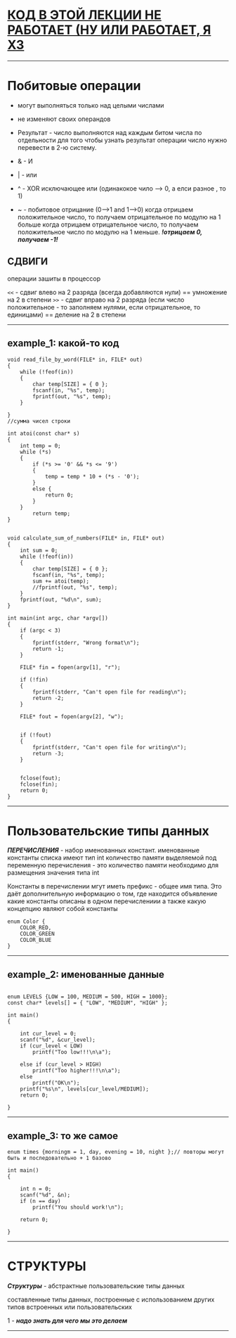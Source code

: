 # [КОД В ЭТОЙ ЛЕКЦИИ НЕ РАБОТАЕТ (НУ ИЛИ РАБОТАЕТ, Я ХЗ]()
--------------------------------------------------------------------------
# **Побитовые операции**

- могут выполняться только над целыми числами
- не изменяют своих операндов
- Результат - число
	выполняются над каждым битом числа по отдельности
	для того чтобы узнать результат операции число нужно перевести в 2-ю систему.


- & - И
- | - или
- ^ - XOR исключающее или (одинакокое чило --> 0, а елси разное , то 1)
- ~ - побитовое отрицание (0-->1 and 1-->0)
	когда отрицаем положительное число, то получаем отрицательное по модулю на 1 больше
	когда отрицаем отрицательное число, то получаем положительное число по модулю на 1 меньше.
	***!отрицаем 0, получаем -1!***


## СДВИГИ

операции зашиты в процессор

`<<` - сдвиг влево на 2 разряда (всегда добавляются нули) ==  умножение на 2 в степени
`>>` - сдвиг вправо на 2 разряда (если число положительное - то заполняем нулями, если отрицательное, то единицами) == деление на 2 в степени

--------------------------------------------------------------------------
## example_1: какой-то код
```
void read_file_by_word(FILE* in, FILE* out)
{
	while (!feof(in))
	{
		char temp[SIZE] = { 0 };
		fscanf(in, "%s", temp);
		fprintf(out, "%s", temp);
	}

}
//сумма чисел строки

int atoi(const char* s)
{
	int temp = 0;
	while (*s)
	{
		if (*s >= '0' && *s <= '9')
		{
			temp = temp * 10 + (*s - '0');
		}
		else {
			return 0;
		}
	}
		return temp;
}


void calculate_sum_of_numbers(FILE* in, FILE* out)
{
	int sum = 0;
	while (!feof(in))
	{
		char temp[SIZE] = { 0 };
		fscanf(in, "%s", temp);
		sum += atoi(temp);
		//fprintf(out, "%s", temp);
	}
	fprintf(out, "%d\n", sum);
}

int main(int argc, char *argv[])
{
	if (argc < 3)
	{
		fprintf(stderr, "Wrong format\n");
		return -1;
	}

	FILE* fin = fopen(argv[1], "r");

	if (!fin)
	{
		fprintf(stderr, "Can't open file for reading\n");
		return -2;
	}

	FILE* fout = fopen(argv[2], "w");


	if (!fout)
	{
		fprintf(stderr, "Can't open file for writing\n");
		return -3;
	}


	fclose(fout);
	fclose(fin);
	return 0;
}
```
--------------------------------------------------------------------------
# **Пользовательские типы данных**

***ПЕРЕЧИСЛЕНИЯ***  - набор именованных констант.
	именованные константы списка имеют тип int
	количество памяти выделяемой под переменную перечисления - это количество памяти необходимо для размещения значения типа int

Константы в перечислении мгут иметь префикс - общее имя типа. Это даёт дополнительную информацию о том, где находится объявление какие константы описаны в одном перечислениии а также какую концепцию являют собой константы

```
enum Color {
	COLOR_RED,
	COLOR_GREEN
	COLOR_BLUE
}
```
--------------------------------------------------------------------------
## example_2: именованные данные
```

enum LEVELS {LOW = 100, MEDIUM = 500, HIGH = 1000};
const char* levels[] = { "LOW", "MEDIUM", "HIGH" };

int main()
{

	int cur_level = 0;
	scanf("%d", &cur_level);
	if (cur_level < LOW)
		printf("Too low!!!\n\a");

	else if (cur_level > HIGH)
		printf("Too higher!!!\n\a");
	else
		printf("OK\n");
	printf("%s\n", levels[cur_level/MEDIUM]);
	return 0;

}
```
--------------------------------------------------------------------------
## example_3: то же самое
```
enum times {morningm = 1, day, evening = 10, night };// повторы могут быть и последовательно + 1 базово

int main()
{

	int n = 0;
	scanf("%d", &n);
	if (n == day)
		printf("You should work!\n");

	return 0;

}

```
--------------------------------------------------------------------------
# СТРУКТУРЫ

***Структуры*** - абстрактные пользовательские типы данных 

составленные типы данных, построенные с использованием других типов встроенных или пользовательских

1 - ***надо знать для чего мы это делаем***

--------------------------------------------------------------------------
